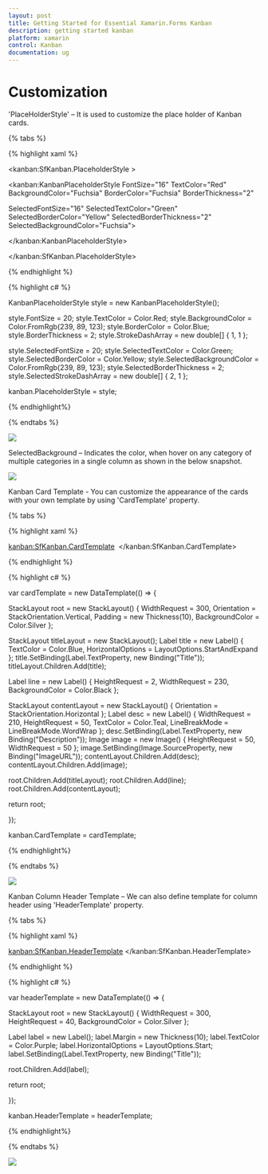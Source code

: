 ```yaml
---
layout: post
title: Getting Started for Essential Xamarin.Forms Kanban
description: getting started kanban
platform: xamarin
control: Kanban
documentation: ug
---
```


# Customization

'PlaceHolderStyle' – It is used to customize the place holder of Kanban cards.

{% tabs %}

{% highlight xaml %}

<kanban:SfKanban.PlaceholderStyle >

<kanban:KanbanPlaceholderStyle FontSize="16"
TextColor="Red"
BackgroundColor="Fuchsia"
BorderColor="Fuchsia"
BorderThickness="2"

SelectedFontSize="16"
SelectedTextColor="Green"
SelectedBorderColor="Yellow"
SelectedBorderThickness="2"
SelectedBackgroundColor="Fuchsia">

</kanban:KanbanPlaceholderStyle>

</kanban:SfKanban.PlaceholderStyle>

{% endhighlight %}

{% highlight c# %}

KanbanPlaceholderStyle style = new KanbanPlaceholderStyle();

style.FontSize = 20;
style.TextColor = Color.Red;
style.BackgroundColor = Color.FromRgb(239, 89, 123);
style.BorderColor = Color.Blue;
style.BorderThickness = 2;
style.StrokeDashArray = new double[] { 1, 1 };

style.SelectedFontSize = 20;
style.SelectedTextColor = Color.Green;
style.SelectedBorderColor = Color.Yellow;
style.SelectedBackgroundColor = Color.FromRgb(239, 89, 123);
style.SelectedBorderThickness = 2;
style.SelectedStrokeDashArray = new double[] { 2, 1 };

kanban.PlaceholderStyle = style;

{% endhighlight%}

{% endtabs %}

![](SfKanban_images/SfKanban_img5.png)


SelectedBackground – Indicates the color, when hover on any category of multiple categories in a single column as shown in the below snapshot.

![](SfKanban_images/SfKanban_img6.png)


Kanban Card Template - You can customize the appearance of the cards with your own template by using 'CardTemplate' property.

{% tabs %}

{% highlight xaml %}

<kanban:SfKanban.CardTemplate>
<DataTemplate>
<StackLayout WidthRequest="300" Orientation="Vertical" BackgroundColor="Silver" Padding="10,10,10,10">
<StackLayout Orientation="Horizontal">
<Label Text="{Binding Path=Title}" TextColor="Blue" HorizontalOptions="StartAndExpand">
</Label>
</StackLayout>
<Label HeightRequest="2" WidthRequest="230" BackgroundColor="Black">
</Label>
<StackLayout Orientation="Horizontal">
<Label Text="{Binding Description}" WidthRequest="230" HeightRequest="50" TextColor="Teal" LineBreakMode="WordWrap">
</Label>
<Image Source="{Binding ImageURL}" HeightRequest="50" WidthRequest="50">
</Image>
</StackLayout>
</StackLayout>
</DataTemplate>
</kanban:SfKanban.CardTemplate>

{% endhighlight %}

{% highlight c# %}

var cardTemplate = new DataTemplate(() =>
{

StackLayout root = new StackLayout()
{
WidthRequest = 300,
Orientation = StackOrientation.Vertical,
Padding = new Thickness(10),
BackgroundColor = Color.Silver
};

StackLayout titleLayout = new StackLayout();
Label title = new Label()
{
TextColor = Color.Blue,
HorizontalOptions = LayoutOptions.StartAndExpand
};
title.SetBinding(Label.TextProperty, new Binding("Title"));
titleLayout.Children.Add(title);

Label line = new Label()
{
HeightRequest = 2,
WidthRequest = 230,
BackgroundColor = Color.Black
};

StackLayout contentLayout = new StackLayout()
{
Orientation = StackOrientation.Horizontal
};
Label desc = new Label()
{
WidthRequest = 210,
HeightRequest = 50,
TextColor = Color.Teal,
LineBreakMode = LineBreakMode.WordWrap
};
desc.SetBinding(Label.TextProperty, new Binding("Description"));
Image image = new Image()
{
HeightRequest = 50,
WidthRequest = 50
};
image.SetBinding(Image.SourceProperty, new Binding("ImageURL"));
contentLayout.Children.Add(desc);
contentLayout.Children.Add(image);

root.Children.Add(titleLayout);
root.Children.Add(line);
root.Children.Add(contentLayout);

return root;

});

kanban.CardTemplate = cardTemplate;


{% endhighlight%}

{% endtabs %}

![](SfKanban_images/SfKanban_img7.png)


Kanban Column Header Template – We can also define template for column header using 'HeaderTemplate' property.

{% tabs %}

{% highlight xaml %}

<kanban:SfKanban.HeaderTemplate>
<DataTemplate>
<StackLayout WidthRequest="300" HeightRequest="40" BackgroundColor="Silver">
<Label Margin="10" Text="{Binding Path=Title}" TextColor="Purple" HorizontalOptions="Start">
</Label>
</StackLayout>
</DataTemplate>
</kanban:SfKanban.HeaderTemplate>

{% endhighlight %}

{% highlight c# %}

var headerTemplate = new DataTemplate(() =>
{

StackLayout root = new StackLayout()
{
WidthRequest = 300,
HeightRequest = 40,
BackgroundColor = Color.Silver
};

Label label = new Label();
label.Margin = new Thickness(10);
label.TextColor = Color.Purple;
label.HorizontalOptions = LayoutOptions.Start;
label.SetBinding(Label.TextProperty, new Binding("Title"));

root.Children.Add(label);

return root;

});

kanban.HeaderTemplate = headerTemplate;

{% endhighlight%}

{% endtabs %}

![](SfKanban_images/SfKanban_img8.png)


